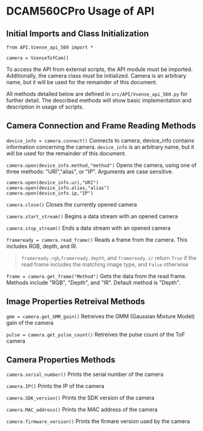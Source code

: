 # DCAM560CPro Usage of API

## Initial Imports and Class Initialization
```
from API.Vzense_api_560 import *

camera = VzenseTofCam()
```

To access the API from external scripts, the API module must be imported. Additionally, the camera class must be initialized. Camera is an arbitrary name, but it will be used for the remainder of this document.

All methods detailed below are defined in `src/API/Vsense_api_560.py` for further detail. The described methods will show basic implementation and description in usage of scripts.

## Camera Connection and Frame Reading Methods

`device_info = camera.connect()` Connects to camera, device_info contains information concerning the camera. `device_info` is an arbitrary name, but it will be used for the remainder of this document.

`camera.open(device_info.method,"method")` Opens the camera, using one of three methods: "URI","alias", or "IP". Arguments are case sensitive.
```
camera.open(device_info.uri,"URI")
camera.open(device_info.alias,"alias")
camera.open(device_info.ip,"IP")
```
`camera.close()` Closes the currently opened camera

`camera.start_stream()` Begins a data stream with an opened camera

`camera.stop_stream()` Ends a data stream with an opened camera

`frameready = camera.read_frame()` Reads a frame from the camera. This includes RGB, depth, and IR.
>`frameready.rgb`,`frameready.depth`, and `frameready.ir` return `True` if the read frame includes the matching image type, and `False` otherwise

`frame = camera.get_frame("Method")` Gets the data from the read frame. Methods include "RGB", "Depth", and "IR". Default method is "Depth". 

## Image Properties Retreival Methods

`gmm = camera.get_GMM_gain()` Retreives the GMM (Gaussian Mixture Model) gain of the camera

`pulse = camera.get_pulse_count()` Retreives the pulse count of the ToF camera 
## Camera Properties Methods

`camera.serial_number()` Prints the serial number of the camera

`camera.IP()` Prints the IP of the camera

`camera.SDK_version()` Prints the SDK version of the camera

`camera.MAC_address()` Prints the MAC address of the camera

`camera.firmware_version()` Prints the firmare version used by the camera